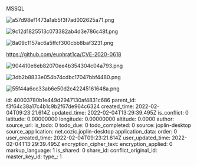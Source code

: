 MSSQL

![a57d98ef1473a1ab5f3f7ad002625a71.png](:/e8c03903c1b84906ae50a29d328429e0)

![9c12d1825513c073382ab4d3e786c48f.png](:/8fee82f84f7243cc885e451fefb444c8)

![8a09c1157ac6a5ffcf300cbb8baf3231.png](:/e48bb889866045e7a5ace820c5516565)

https://github.com/euphrat1ca/CVE-2020-0618

![904410e6eb82070ee4b354304c04a793.png](:/87015cf0b17140a4bc5b517cabb671e8)

![3db2b8833e054b74cdbc17047bbf4480.png](:/b1a659ad86624d6ea441df6e5a62f89d)

![55f44a6cc33ab6e50d2c42245161648a.png](:/248cbbf776a749c6a4ed684e4c5638c9)

id: 40003780b1e449d2947130af4831c686
parent_id: f3f64c38a17c4b1c9b2f67de964c6324
created_time: 2022-02-04T09:23:21.614Z
updated_time: 2022-02-04T13:29:39.495Z
is_conflict: 0
latitude: 0.00000000
longitude: 0.00000000
altitude: 0.0000
author: 
source_url: 
is_todo: 0
todo_due: 0
todo_completed: 0
source: joplin-desktop
source_application: net.cozic.joplin-desktop
application_data: 
order: 0
user_created_time: 2022-02-04T09:23:21.614Z
user_updated_time: 2022-02-04T13:29:39.495Z
encryption_cipher_text: 
encryption_applied: 0
markup_language: 1
is_shared: 0
share_id: 
conflict_original_id: 
master_key_id: 
type_: 1